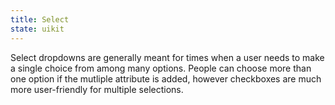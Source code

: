 ```yaml
---
title: Select
state: uikit
---
```


Select dropdowns are generally meant for times when a user needs to make a single choice from among many options. People can choose more than one option if the mutliple attribute is added, however checkboxes are much more user-friendly for multiple selections.
